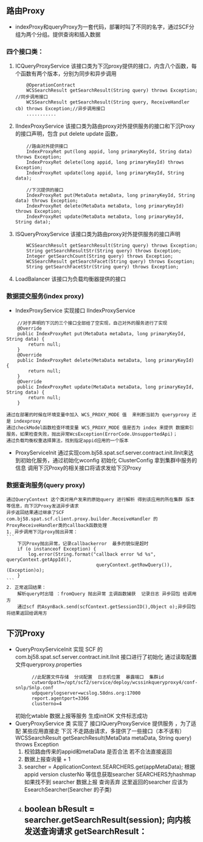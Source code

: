 ## 路由Proxy
- indexProxy和queryProxy为一套代码，部署时叫了不同的名字，通过SCF分组为两个分组。提供查询和插入数据
### 四个接口类：
1. ICQueryProxyService
    该接口类为下沉proxy提供的接口，内含八个函数，每个函数有两个版本，分别为同步和异步调用
    ```
    	@OperationContract
        WCSSearchResult getSearchResult(String query) throws Exception;     //同步调用接口
        WCSSearchResult getSearchResult(String query, ReceiveHandler cb) throws Exception;//异步调用接口
        ...........
    ```
2. IIndexProxyService
    该接口类为路由proxy对外提供服务的接口和下沉Proxy的接口声明，包含 put delete update 函数，
    ```
        //路由对外提供接口
        IndexProxyRet put(long appid, long primaryKeyId, String data) throws Exception;
        IndexProxyRet delete(long appid, long primaryKeyId) throws Exception;
        IndexProxyRet update(long appid, long primaryKeyId, String data);

        //下沉提供的接口
        IndexProxyRet put(MetaData metaData, long primaryKeyId, String data) throws Exception;
        IndexProxyRet delete(MetaData metaData, long primaryKeyId) throws Exception;
        IndexProxyRet update(MetaData metaData, long primaryKeyId, String data);
    ```
3. ISQueryProxyService
    该接口类为路由proxy对外提供服务的接口声明
    ```
        WCSSearchResult getSearchResult(String query) throws Exception;
        String getSearchResultStr(String query) throws Exception;
        Integer getSearchCount(String query) throws Exception;
        WCSSearchResult getSearchFacet(String query) throws Exception;
        String getSearchFacetStr(String query) throws Exception;
    ```
4. LoadBalancer
    该接口为负载均衡器提供的接口
### 数据提交服务(index proxy)
- IndexProxyService 实现接口 IIndexProxyService
```
    //对于声明的下沉的三个接口全部给了空实现，自己对外的服务进行了实现
    @Override
    public IndexProxyRet put(MetaData metaData, long primaryKeyId, String data) {
        return null;
    }
    @Override
    public IndexProxyRet delete(MetaData metaData, long primaryKeyId) {
        return null;
    }
    @Override
    public IndexProxyRet update(MetaData metaData, long primaryKeyId, String data) {
        return null;
    }

```
    通过在部署的时候在环境变量中加入 WCS_PROXY_MODE 值  来判断当前为 queryproxy 还是 indexproxy
    通过checkModel函数检查环境变量 WCS_PROXY_MODE 值是否为 index 来提供 数据索引服务，如果检查失败，抛出异常WcsException(ErrorCode.UnsupportedApi)；
    通过负载均衡权重选择算法，找到指定appid应用的一个版本

- ProxyServiceInit 通过实现com.bj58.spat.scf.server.contract.init.IInit来达到初始化服务，通过初始化wconfig 初始化 ClusterConfig  拿到集群中服务的信息
    调用下沉Proxy的相关接口将请求发给下沉Proxy

### 数据查询服务(query proxy)
    通过QueryContext 这个类对用户发来的原始query 进行解析 得到该应用的所在集群 版本等信息，向下沉Proxy发送异步请求
    异步返回结果通过继承了SCF com.bj58.spat.scf.client.proxy.builder.ReceiveHandler 的 ProxyReceiveHandler类的callback函数处理
    1. 异步调用下沉proxy抛出异常：
    ```
        下沉Proxy抛出异常，记录callbackerror  最多的貌似是超时
        if (o instanceof Exception) {
            log.error(String.format("callback error %d %s", queryContext.getAppId(), 
                                     queryContext.getRowQuery()), (Exception)o);
        }
    ```
    2. 正常返回结果：
        解析query时出错 ：fromQuery 抛出异常 主调函数捕获  记录日志 异步回包 给调用方
        通过scf 的AsynBack.send(scfContext.getSessionID(),Object o);异步回包 将结果返回给调用方
        
        
## 下沉Proxy
- QueryProxyServiceInit 实现 SCF 的 com.bj58.spat.scf.server.contract.init.IInit 接口进行了初始化
  通过读取配置文件queryproxy.properties 
  ```
        //此配置文件存储  分词配置  日志机位置  暴露端口  集群id
        cutwordpath=/opt/scf2/service/deploy/wcssinkqueryproxy4/conf-snlp/Snlp.conf
        udpquerylogserver=wcslog.58dns.org:17000
        report.agentport=3366
        clusterno=4
  ```
  初始化wtable  数据上报等服务  生成initOK 文件标志成功
- QueryProxyService 类 实现了 接口IQueryProxyService 提供服务 ，为了适配 某些应用直接走 下沉 不走路由请求，多提供了一些接口（本不该有）
  WCSSearchResult getSearchResult(MetaData metaData, String query) throws Exception
  1. 校验路由传来的appid和metaData 是否合法 若不合法直接返回 
  2. 数据上报查询量 + 1
  3. searcher = ApplicationContext.SEARCHERS.get(appMetaData); 根据appid version clusterNo 等信息获取searcher
     SEARCHERS为hashmap 如果找不到 searcher 数据上报 查询丢弃 
     这里返回的searcher 应该为EsearchSearcher(Searcher 的子类) 
  4. boolean bResult = searcher.getSearchResult(session);  向内核发送查询请求
     getSearchResult：
        - 
       
    

    
